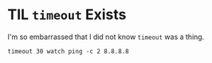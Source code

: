 # TIL `timeout` Exists

I'm so embarrassed that I did not know `timeout` was a thing.

```
timeout 30 watch ping -c 2 8.8.8.8
```

